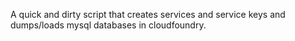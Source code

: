 A quick and dirty script that creates services and service keys and dumps/loads mysql databases in cloudfoundry.
